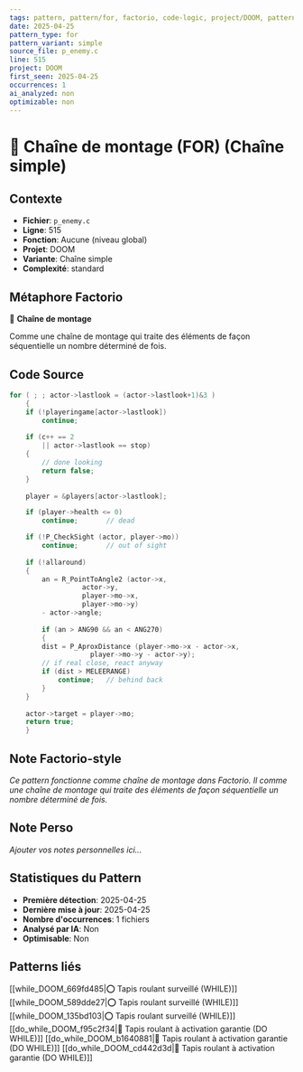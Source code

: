 ```yaml
---
tags: pattern, pattern/for, factorio, code-logic, project/DOOM, pattern/variant/simple
date: 2025-04-25
pattern_type: for
pattern_variant: simple
source_file: p_enemy.c
line: 515
project: DOOM
first_seen: 2025-04-25
occurrences: 1
ai_analyzed: non
optimizable: non
---
```


# 🔄 Chaîne de montage (FOR) (Chaîne simple)

## Contexte
- **Fichier**: `p_enemy.c`
- **Ligne**: 515
- **Fonction**: Aucune (niveau global)
- **Projet**: DOOM
- **Variante**: Chaîne simple
- **Complexité**: standard

## Métaphore Factorio
🔄 **Chaîne de montage**

Comme une chaîne de montage qui traite des éléments de façon séquentielle un nombre déterminé de fois.

## Code Source
```c
for ( ; ; actor->lastlook = (actor->lastlook+1)&3 )
    {
	if (!playeringame[actor->lastlook])
	    continue;
			
	if (c++ == 2
	    || actor->lastlook == stop)
	{
	    // done looking
	    return false;	
	}
	
	player = &players[actor->lastlook];

	if (player->health <= 0)
	    continue;		// dead

	if (!P_CheckSight (actor, player->mo))
	    continue;		// out of sight
			
	if (!allaround)
	{
	    an = R_PointToAngle2 (actor->x,
				  actor->y, 
				  player->mo->x,
				  player->mo->y)
		- actor->angle;
	    
	    if (an > ANG90 && an < ANG270)
	    {
		dist = P_AproxDistance (player->mo->x - actor->x,
					player->mo->y - actor->y);
		// if real close, react anyway
		if (dist > MELEERANGE)
		    continue;	// behind back
	    }
	}
		
	actor->target = player->mo;
	return true;
    }
```

## Note Factorio-style
*Ce pattern fonctionne comme chaîne de montage dans Factorio. Il comme une chaîne de montage qui traite des éléments de façon séquentielle un nombre déterminé de fois.*

## Note Perso
*Ajouter vos notes personnelles ici...*

## Statistiques du Pattern
- **Première détection**: 2025-04-25
- **Dernière mise à jour**: 2025-04-25
- **Nombre d'occurrences**: 1 fichiers
- **Analysé par IA**: Non
- **Optimisable**: Non

## Patterns liés
[[while_DOOM_669fd485|⭕ Tapis roulant surveillé (WHILE)]]
[[while_DOOM_589dde27|⭕ Tapis roulant surveillé (WHILE)]]
[[while_DOOM_135bd103|⭕ Tapis roulant surveillé (WHILE)]]
[[do_while_DOOM_f95c2f34|🔄 Tapis roulant à activation garantie (DO WHILE)]]
[[do_while_DOOM_b1640881|🔄 Tapis roulant à activation garantie (DO WHILE)]]
[[do_while_DOOM_cd442d3d|🔄 Tapis roulant à activation garantie (DO WHILE)]]
